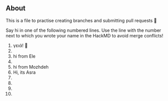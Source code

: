 ## About
This is a file to practise creating branches and submitting pull requests :rocket:

Say hi in one of the following numbered lines.
Use the line with the number next to which you wrote your name in the HackMD to avoid merge conflicts!

1. γειά! 🌊
2. 
3. hi from Ele
4. 
5. hi from Mozhdeh
6. Hi, its Asra
7. 
8. 
9. 
10. 
